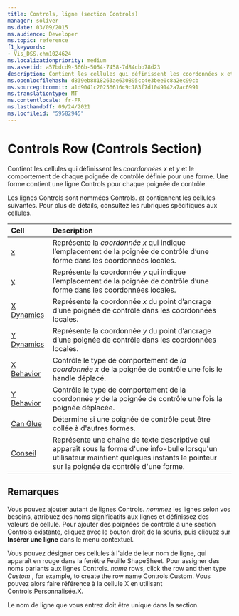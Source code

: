 ```yaml
---
title: Controls, ligne (section Controls)
manager: soliver
ms.date: 03/09/2015
ms.audience: Developer
ms.topic: reference
f1_keywords:
- Vis_DSS.chm1024624
ms.localizationpriority: medium
ms.assetid: a57bdcd9-566b-5054-7458-7d84cbb78d23
description: Contient les cellules qui définissent les coordonnées x et y et le comportement de chaque poignée de contrôle définie pour une forme. Une forme contient une ligne Controls pour chaque poignée de contrôle.
ms.openlocfilehash: d839eb8818263ae630895cc4e3bee0c8a2ec99cb
ms.sourcegitcommit: a1d9041c20256616c9c183f7d1049142a7ac6991
ms.translationtype: MT
ms.contentlocale: fr-FR
ms.lasthandoff: 09/24/2021
ms.locfileid: "59582945"
---
```

# <a name="controls-row-controls-section"></a>Controls Row (Controls Section)

Contient les cellules qui définissent les  *coordonnées x*  et  *y*  et le comportement de chaque poignée de contrôle définie pour une forme. Une forme contient une ligne Controls pour chaque poignée de contrôle. 
  
Les lignes Controls sont nommées Controls. *et*  contiennent les cellules suivantes. Pour plus de détails, consultez les rubriques spécifiques aux cellules. 
  
|**Cell**|**Description**|
|:-----|:-----|
|[x](x-cell-controls-section.md) <br/> |Représente la  *coordonnée x*  qui indique l’emplacement de la poignée de contrôle d’une forme dans les coordonnées locales.  <br/> |
|[y](y-cell-controls-section.md) <br/> |Représente la coordonnée  *y*  qui indique l’emplacement de la poignée de contrôle d’une forme dans les coordonnées locales.  <br/> |
|[X Dynamics](x-dynamics-cell-controls-section.md) <br/> |Représente la coordonnée  *x*  du point d’ancrage d’une poignée de contrôle dans les coordonnées locales.  <br/> |
|[Y Dynamics](y-dynamics-cell-controls-section.md) <br/> |Représente la coordonnée  *y*  du point d’ancrage d’une poignée de contrôle dans les coordonnées locales.  <br/> |
|[X Behavior](x-behavior-cell-controls-section.md) <br/> |Contrôle le type de comportement de  *la coordonnée x*  de la poignée de contrôle une fois le handle déplacé.  <br/> |
|[Y Behavior](y-behavior-cell-controls-section.md) <br/> |Contrôle le type de comportement de la coordonnée  *y*  de la poignée de contrôle une fois la poignée déplacée.  <br/> |
|[Can Glue](can-glue-cell-controls-section.md) <br/> |Détermine si une poignée de contrôle peut être collée à d'autres formes.  <br/> |
|[Conseil](tip-cell-controls-section.md) <br/> |Représente une chaîne de texte descriptive qui apparaît sous la forme d'une info-bulle lorsqu'un utilisateur maintient quelques instants le pointeur sur la poignée de contrôle d'une forme.  <br/> |
   
## <a name="remarks"></a>Remarques

 Vous pouvez ajouter autant de lignes Controls.  *nommez*  les lignes selon vos besoins, attribuez des noms significatifs aux lignes et définissez des valeurs de cellule. Pour ajouter des poignées de contrôle à une section Controls existante, cliquez avec le bouton droit de la souris, puis cliquez sur **Insérer une ligne** dans le menu contextuel. 
  
Vous pouvez désigner ces cellules à l'aide de leur nom de ligne, qui apparaît en rouge dans la fenêtre Feuille ShapeSheet. Pour assigner des noms parlants aux lignes Controls. *name*  rows, click the row and then type  *Custom*  , for example, to create the row name Controls.Custom. Vous pouvez alors faire référence à la cellule X en utilisant Controls.Personnalisée.X. 
  
Le nom de ligne que vous entrez doit être unique dans la section.
  

